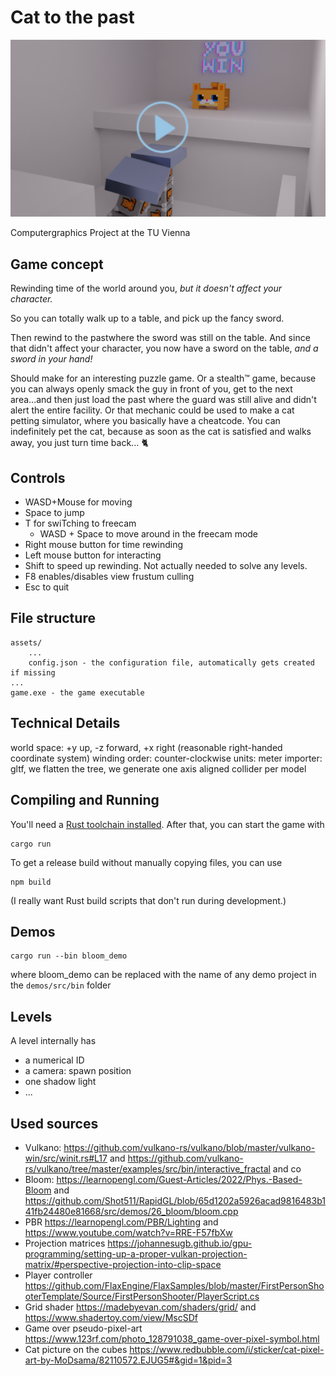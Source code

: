 # Cat to the past

<a href="https://raw.githubusercontent.com/stefnotch/cgue23-cat-to-the-past/main/video-cat-to-the-past.mp4"><img src="./play-video.png" alt="Play video"/></a>

Computergraphics Project at the TU Vienna

## Game concept

Rewinding time of the world around you, _but it doesn't affect your character._

So you can totally walk up to a table, and pick up the fancy sword.

Then rewind to the pastwhere the sword was still on the table. And since that didn't affect your character, you now have a sword on the table, _and a sword in your hand!_

Should make for an interesting puzzle game. Or a stealth:tm: game, because you can always openly smack the guy in front of you, get to the next area...and then just load the past where the guard was still alive and didn't alert the entire facility. Or that mechanic could be used to make a cat petting simulator, where you basically have a cheatcode. You can indefinitely pet the cat, because as soon as the cat is satisfied and walks away, you just turn time back... :cat2:

## Controls

- WASD+Mouse for moving
- Space to jump
- T for swiTching to freecam
  - WASD + Space to move around in the freecam mode
- Right mouse button for time rewinding
- Left mouse button for interacting
- Shift to speed up rewinding. Not actually needed to solve any levels.
- F8 enables/disables view frustum culling
- Esc to quit

## File structure

```text
assets/
    ...
    config.json - the configuration file, automatically gets created if missing
...
game.exe - the game executable
```

## Technical Details

world space: +y up, -z forward, +x right (reasonable right-handed coordinate system)
winding order: counter-clockwise
units: meter
importer: gltf, we flatten the tree, we generate one axis aligned collider per model

## Compiling and Running

You'll need a [Rust toolchain installed](https://www.rust-lang.org/tools/install). After that, you can start the game with

```
cargo run
```

To get a release build without manually copying files, you can use

```
npm build
```

(I really want Rust build scripts that don't run during development.)

## Demos

```
cargo run --bin bloom_demo
```

where bloom_demo can be replaced with the name of any demo project in the `demos/src/bin` folder

## Levels

A level internally has

- a numerical ID
- a camera: spawn position
- one shadow light
- ...

## Used sources

- Vulkano: https://github.com/vulkano-rs/vulkano/blob/master/vulkano-win/src/winit.rs#L17 and https://github.com/vulkano-rs/vulkano/tree/master/examples/src/bin/interactive_fractal and co
- Bloom:  https://learnopengl.com/Guest-Articles/2022/Phys.-Based-Bloom and https://github.com/Shot511/RapidGL/blob/65d1202a5926acad9816483b141fb24480e81668/src/demos/26_bloom/bloom.cpp
- PBR https://learnopengl.com/PBR/Lighting and https://www.youtube.com/watch?v=RRE-F57fbXw
- Projection matrices  https://johannesugb.github.io/gpu-programming/setting-up-a-proper-vulkan-projection-matrix/#perspective-projection-into-clip-space
- Player controller https://github.com/FlaxEngine/FlaxSamples/blob/master/FirstPersonShooterTemplate/Source/FirstPersonShooter/PlayerScript.cs
- Grid shader https://madebyevan.com/shaders/grid/ and https://www.shadertoy.com/view/MscSDf
- Game over pseudo-pixel-art https://www.123rf.com/photo_128791038_game-over-pixel-symbol.html
- Cat picture on the cubes https://www.redbubble.com/i/sticker/cat-pixel-art-by-MoDsama/82110572.EJUG5#&gid=1&pid=3
